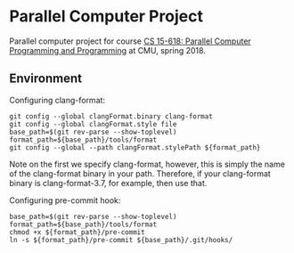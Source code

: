 # Parallel Computer Project

Parallel computer project for course [CS 15-618: Parallel Computer Programming
and Programming][1] at CMU, spring 2018.

## Environment
Configuring clang-format:
```{bash}
git config --global clangFormat.binary clang-format
git config --global clangFormat.style file
base_path=$(git rev-parse --show-toplevel)
format_path=${base_path}/tools/format
git config --global --path clangFormat.stylePath ${format_path}
```
Note on the first we specify clang-format, however, this is simply the name of
the clang-format binary in your path. Therefore, if your clang-format binary is
clang-format-3.7, for example, then use that.

Configuring pre-commit hook:
```{bash}
base_path=$(git rev-parse --show-toplevel)
format_path=${base_path}/tools/format
chmod +x ${format_path}/pre-commit
ln -s ${format_path}/pre-commit ${base_path}/.git/hooks/
```

[1]: http://www.cs.cmu.edu/afs/cs.cmu.edu/academic/class/15418-s18/www/
